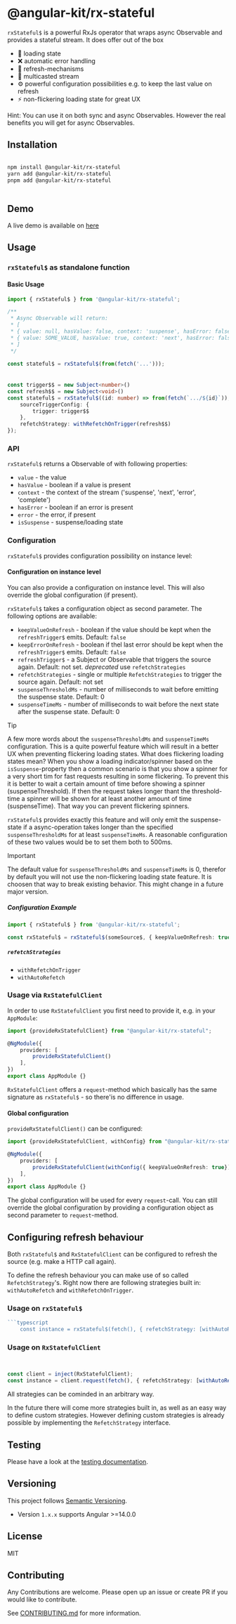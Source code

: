# @angular-kit/rx-stateful

`rxStateful$` is a powerful RxJs operator that wraps async Observable and provides a
stateful stream. It does offer out of the box

- 🔄 loading state
- ❌ automatic error handling
- 🔄 refresh-mechanisms
- 🔴 multicasted stream
- ⚙️ powerful configuration possibilities e.g. to keep the last value on refresh
- ⚡️ non-flickering loading state for great UX

Hint: You can use it on both sync and async Observables. However the real benefits you will get for async Observables.

## Installation
```bash

npm install @angular-kit/rx-stateful
yarn add @angular-kit/rx-stateful
pnpm add @angular-kit/rx-stateful
  
  ```
## Demo
A live demo is available on [here](https://salmon-river-0283bb503.4.azurestaticapps.net)

## Usage
### `rxStateful$` as standalone function

#### Basic Usage
```typescript
import { rxStateful$ } from '@angular-kit/rx-stateful';

/**
 * Async Observable will return: 
 * [
 * { value: null, hasValue: false, context: 'suspense', hasError: false, error: undefined },
 * { value: SOME_VALUE, hasValue: true, context: 'next', hasError: false, error: undefined },
 * ]
 */

const stateful$ = rxStateful$(from(fetch('...')));
```

#### 

```ts

const trigger$$ = new Subject<number>()
const refresh$$ = new Subject<void>()
const stateful$ = rxStateful$((id: number) => from(fetch(`.../${id}`)), {
    sourceTriggerConfig: {
        trigger: trigger$$
    },
    refetchStrategy: withRefetchOnTrigger(refresh$$)
});
```


### API
`rxStateful$` returns a Observable of with following properties:
- `value` - the value
- `hasValue` - boolean if a value is present
- `context` - the context of the stream ('suspense', 'next', 'error', 'complete')
- `hasError` - boolean if an error is present
- `error` - the error, if present
- `isSuspense` - suspense/loading state


### Configuration
`rxStateful$` provides configuration possibility on instance level:

#### Configuration on instance level

You can also provide a configuration on instance level. This will also override the global configuration (if present).

`rxStateful$` takes a configuration object as second parameter. The following options are available:
- `keepValueOnRefresh` - boolean if the value should be kept when the `refreshTrigger$` emits. Default: `false`
- `keepErrorOnRefresh` - boolean if thel last error should be kept when the `refreshTrigger$` emits. Default: `false`
- `refreshTrigger$` - a Subject or Observable that triggers the source again. Default: not set. *deprecated* use `refetchStrategies`
- `refetchStrategies` - single or multiple `RefetchStrategies` to trigger the source again. Default: not set
- `suspenseThresholdMs` - number of milliseconds to wait before emitting the suspense state. Default: 0
- `suspenseTimeMs` - number of milliseconds to wait before the next state after the suspense state. Default: 0

> [!TIP]
> A few more words about the `suspenseThresholdMs` and `suspenseTimeMs` configuration. This is a quite powerful feature which will
> result in a better UX when preventing flickering loading states. What does flickering loading states mean? When you show a loading indicator/spinner based on the 
> `isSuspense`-property then a common scenario is that you show a spinner for a very short tim for fast requests resulting in some flickering. To prevent this it is better to
> wait a certain amount of time before showing a spinner (suspenseThreshold). If then the request takes longer thant the threshold-time a spinner will be shown for at least another amount of time
> (suspenseTime). That way you can prevent flickering spinners.
> 
> `rxStateful$` provides exactly this feature and will only emit the suspense-state if a async-operation takes longer than the specified `suspenseThresholdMs` for at least `suspenseTimeMs`.
> A reasonable configuration of these two values would be to set them both to 500ms.

> [!IMPORTANT]
> The default value for `suspenseThresholdMs` and `suspenseTimeMs` is 0, therefor by default you will not use the non-flickering loading state feature. 
> It is choosen that way to break existing behavior. This might change in a future major version.


##### Configuration Example
```typescript
import { rxStateful$ } from '@angular-kit/rx-stateful';

const rxStateful$ = rxStateful$(someSource$, { keepValueOnRefresh: true });
```
##### `refetchStrategies`
- `withRefetchOnTrigger`
- `withAutoRefetch`

### Usage via `RxStatefulClient`
In order to use `RxStatefulClient` you first need to provide it, e.g. in your `AppModule`:

```typescript
import {provideRxStatefulClient} from "@angular-kit/rx-stateful";

@NgModule({
    providers: [
        provideRxStatefulClient()
    ],
})
export class AppModule {}
```
``RxStatefulClient`` offers a `request`-method which basically has the same signature as `rxStateful$` - so there'is no 
difference in usage.

#### Global configuration 
``provideRxStatefulClient()`` can be configured: 
```typescript
import {provideRxStatefulClient, withConfig} from "@angular-kit/rx-stateful";

@NgModule({
    providers: [
        provideRxStatefulClient(withConfig({ keepValueOnRefresh: true}))
    ],
})
export class AppModule {}
```
The global configuration will be used for every `request`-call. You can still override the global configuration by
providing a configuration object as second parameter to `request`-method.

## Configuring refresh behaviour
Both `rxStateful$` and `RxStatefulClient` can be configured to refresh the source (e.g. make a HTTP call again).  

To define the refresh behaviour you can make use of so called `RefetchStrategy`'s. Right now there are following strategies
built in: `withAutoRefetch` and `withRefetchOnTrigger`.

### Usage on `rxStateful$`
```typescript
```typescript
    const instance = rxStateful$(fetch(), { refetchStrategy: [withAutoRefetch(1000, Infinity)] })
```
### Usage on `RxStatefulClient`

```typescript


const client = inject(RxStatefulClient);
const instance = client.request(fetch(), { refetchStrategy: [withAutoRefetch(1000, Infinity)] })
```

All strategies can be cominded in an arbitrary way.

In the future there will come more strategies built in, as well as an easy way to define custom strategies. However defining
custom strategies is already possible by implementing the `RefetchStrategy` interface.

## Testing
Please have a look at the [testing documentation](./testing/README.md).

## Versioning
This project follows [Semantic Versioning](https://semver.org/).

- Version `1.x.x` supports Angular >=14.0.0

## License
MIT

## Contributing
Any Contributions are welcome. Please open up an issue or create PR if you would like to contribute.

See [CONTRIBUTING.md](../../CONTRIBUTING.md) for more information.
